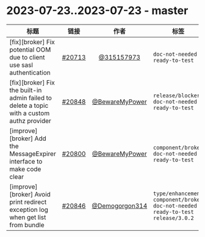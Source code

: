 # 2023-07-23..2023-07-23 - master
| 标题 | 链接 | 作者 | 标签 |
| - | :--: | :--: | - |
| [fix][broker] Fix potential OOM due to client use sasl authentication | [#20713](https://github.com/apache/pulsar/pull/20713) | [@315157973](https://github.com/315157973) | `doc-not-needed` `ready-to-test`  | 
| [fix][broker] Fix the built-in admin failed to delete a topic with a custom authz provider | [#20848](https://github.com/apache/pulsar/pull/20848) | [@BewareMyPower](https://github.com/BewareMyPower) | `release/blocker` `doc-not-needed` `ready-to-test`  | 
| [improve][broker] Add the MessageExpirer interface to make code clear | [#20800](https://github.com/apache/pulsar/pull/20800) | [@BewareMyPower](https://github.com/BewareMyPower) | `component/broker` `doc-not-needed` `ready-to-test`  | 
| [improve][broker] Avoid print redirect exception log when get list from bundle | [#20846](https://github.com/apache/pulsar/pull/20846) | [@Demogorgon314](https://github.com/Demogorgon314) | `type/enhancement` `component/broker` `doc-not-needed` `ready-to-test` `release/3.0.2`  | 
